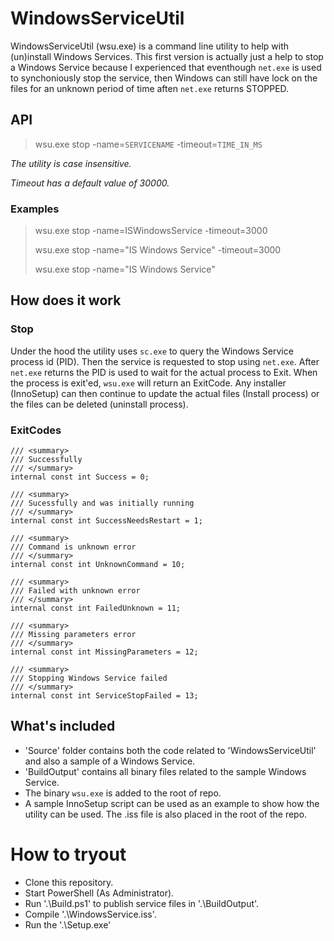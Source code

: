# WindowsServiceUtil
WindowsServiceUtil (wsu.exe) is a command line utility to help with (un)install Windows Services. This first version is actually just a help to stop a Windows Service because I experienced that eventhough ```net.exe``` is used to synchoniously stop the service, then Windows can still have lock on the files for an unknown period of time aften ```net.exe``` returns STOPPED. 

## API

> wsu.exe stop -name=```SERVICENAME``` -timeout=```TIME_IN_MS```


*The utility is case insensitive.*

*Timeout has a default value of 30000.*

### Examples

> wsu.exe stop -name=ISWindowsService -timeout=3000
>
> wsu.exe stop -name="IS Windows Service" -timeout=3000
>
> wsu.exe stop -name="IS Windows Service"

## How does it work

### Stop
Under the hood the utility uses ```sc.exe``` to query the Windows Service process id (PID). Then the service is requested to stop using ```net.exe```. After ```net.exe``` returns the PID is used to wait for the actual process to Exit. When the process is exit'ed, ```wsu.exe``` will return an ExitCode. 
Any installer (InnoSetup) can then continue to update the actual files (Install process) or the files can be deleted (uninstall process).

### ExitCodes

```Csharp
/// <summary>
/// Successfully 
/// </summary>
internal const int Success = 0;

/// <summary>
/// Sucessfully and was initially running
/// </summary>
internal const int SuccessNeedsRestart = 1;

/// <summary>
/// Command is unknown error
/// </summary>
internal const int UnknownCommand = 10;

/// <summary>
/// Failed with unknown error
/// </summary>
internal const int FailedUnknown = 11;

/// <summary>
/// Missing parameters error
/// </summary>
internal const int MissingParameters = 12;

/// <summary>
/// Stopping Windows Service failed
/// </summary>
internal const int ServiceStopFailed = 13;
```

## What's included

- 'Source' folder contains both the code related to 'WindowsServiceUtil' and also a sample of a Windows Service. 
- 'BuildOutput' contains all binary files related to the sample Windows Service. 
- The binary ```wsu.exe``` is added to the root of repo.
- A sample InnoSetup script can be used as an example to show how the utility can be used. The .iss file is also placed in the root of the repo.

# How to tryout

- Clone this repository.
- Start PowerShell (As Administrator).
- Run '.\Build.ps1' to publish service files in '.\BuildOutput'.
- Compile '.\WindowsService.iss'.
- Run the '.\Setup.exe'



